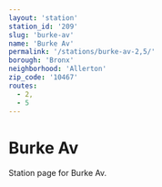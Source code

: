 ```yaml
---
layout: 'station'
station_id: '209'
slug: 'burke-av'
name: 'Burke Av'
permalink: '/stations/burke-av-2,5/'
borough: 'Bronx'
neighborhood: 'Allerton'
zip_code: '10467'
routes:
  - 2,
  - 5
---
```

# Burke Av

Station page for Burke Av.
